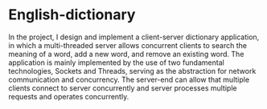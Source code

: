 # English-dictionary

In the project, I design and implement a client-server dictionary application, in which a multi-threaded server allows concurrent clients to search the meaning of a word, add a new word, and remove an existing word. The application is mainly implemented by the use of two fundamental technologies, Sockets and Threads, serving as the abstraction for network communication and concurrency. The server-end can allow that multiple clients connect to server concurrently and server processes multiple requests and operates concurrently.
